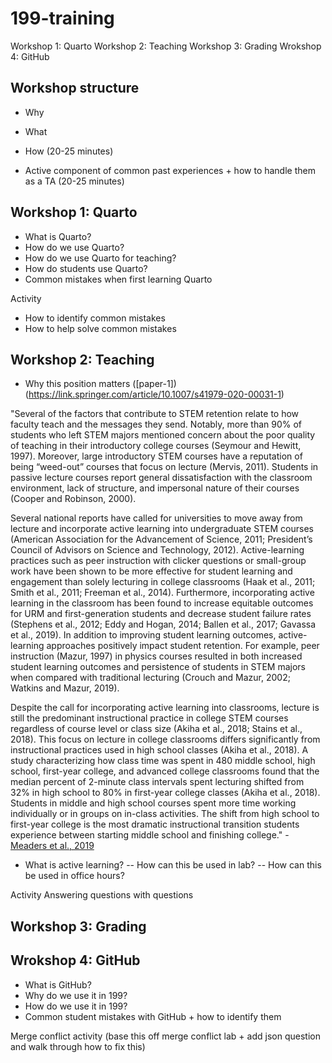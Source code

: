 # 199-training

Workshop 1: Quarto 
Workshop 2: Teaching 
Workshop 3: Grading 
Wrokshop 4: GitHub 

## Workshop structure 

- Why
- What
- How (20-25 minutes)
  
- Active component of common past experiences + how to handle them as a TA (20-25 minutes)


## Workshop 1: Quarto 

- What is Quarto?
- How do we use Quarto?
- How do we use Quarto for teaching?
- How do students use Quarto?
- Common mistakes when first learning Quarto

Activity 
- How to identify common mistakes
- How to help solve common mistakes 

## Workshop 2: Teaching 
- Why this position matters ([paper-1])(https://link.springer.com/article/10.1007/s41979-020-00031-1)

"Several of the factors that contribute to STEM retention relate to how faculty teach and the messages they send. Notably, more than 90% of students who left STEM majors mentioned concern about the poor quality of teaching in their introductory college courses (Seymour and Hewitt, 1997). Moreover, large introductory STEM courses have a reputation of being “weed-out” courses that focus on lecture (Mervis, 2011). Students in passive lecture courses report general dissatisfaction with the classroom environment, lack of structure, and impersonal nature of their courses (Cooper and Robinson, 2000).

Several national reports have called for universities to move away from lecture and incorporate active learning into undergraduate STEM courses (American Association for the Advancement of Science, 2011; President’s Council of Advisors on Science and Technology, 2012). Active-learning practices such as peer instruction with clicker questions or small-group work have been shown to be more effective for student learning and engagement than solely lecturing in college classrooms (Haak et al., 2011; Smith et al., 2011; Freeman et al., 2014). Furthermore, incorporating active learning in the classroom has been found to increase equitable outcomes for URM and first-generation students and decrease student failure rates (Stephens et al., 2012; Eddy and Hogan, 2014; Ballen et al., 2017; Gavassa et al., 2019). In addition to improving student learning outcomes, active-learning approaches positively impact student retention. For example, peer instruction (Mazur, 1997) in physics courses resulted in both increased student learning outcomes and persistence of students in STEM majors when compared with traditional lecturing (Crouch and Mazur, 2002; Watkins and Mazur, 2019).

Despite the call for incorporating active learning into classrooms, lecture is still the predominant instructional practice in college STEM courses regardless of course level or class size (Akiha et al., 2018; Stains et al., 2018). This focus on lecture in college classrooms differs significantly from instructional practices used in high school classes (Akiha et al., 2018). A study characterizing how class time was spent in 480 middle school, high school, first-year college, and advanced college classrooms found that the median percent of 2-minute class intervals spent lecturing shifted from 32% in high school to 80% in first-year college classes (Akiha et al., 2018). Students in middle and high school courses spent more time working individually or in groups on in-class activities. The shift from high school to first-year college is the most dramatic instructional transition students experience between starting middle school and finishing college." - [Meaders et al., 2019](https://www.lifescied.org/doi/full/10.1187/cbe.19-05-0084)

- What is active learning?
  -- How can this be used in lab?
  -- How can this be used in office hours?

Activity
  Answering questions with questions

## Workshop 3: Grading 

## Wrokshop 4: GitHub 

- What is GitHub?
- Why do we use it in 199?
- How do we use it in 199?
- Common student mistakes with GitHub + how to identify them

Merge conflict activity (base this off merge conflict lab + add json question and walk through how to fix this)
